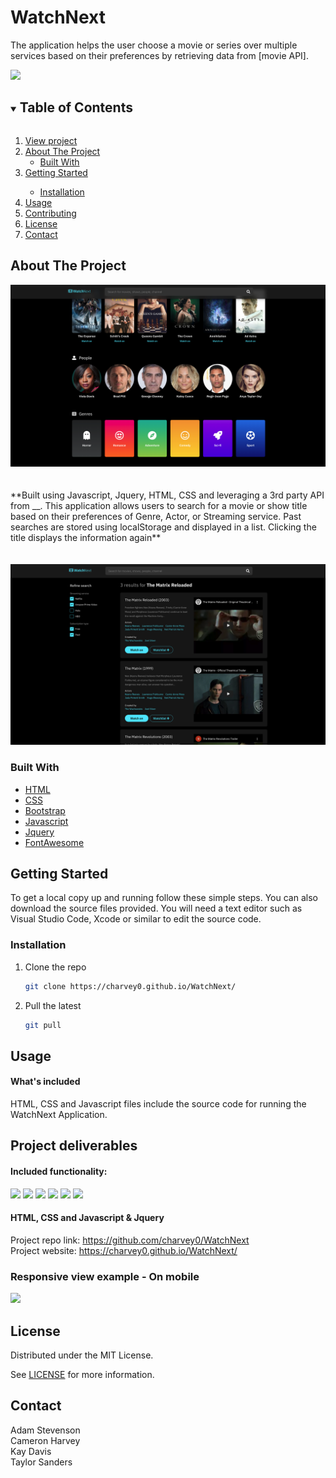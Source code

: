 # WatchNext
The application helps the user choose a movie or series over multiple services based on their preferences by retrieving data from [movie API].

<!--INSERT PICTURE HERE-->
<img src="assets/Images/indexHTML copy.png">

<details open="open">
  <summary><h2 style="display: inline-block">Table of Contents</h2></summary>
  <ol>
     <li>
      <a href="https://charvey0.github.io/WatchNext/">View project</a></li>
    <li>
      <a href="#about-the-project">About The Project</a>
      <ul>
        <li>
        <a href="#built-with">Built With</a></li>
      </ul>
    </li>
    <li>
      <a href="#getting-started">Getting Started</a>
      </li>
      <ul>
        <li>
        <a href="#installation">Installation</a>
        </li>
      </ul>
    </li>
    <li><a href="#usage">Usage</a>
    </li>
    <li><a href="#contributing">Contributing</a>
    </li>
    <li><a href="#license">License</a>
    </li>
    <li><a href="#contact">Contact</a>
    </li>
  </ol>
</details>

<!--ABOUT THE PROJECT-->
## About The Project
<!--INSERT PICTURE HERE-->
<img src="assets/Images/movies, people, genres.png">
<br><br><br>
**Built using Javascript, Jquery, HTML, CSS and leveraging a 3rd party API from __. This application allows users to search for a movie or show title based on their preferences of Genre, Actor, or Streaming service. Past searches are stored using localStorage and displayed in a list. Clicking the title displays the information again**
<br><br><br>
<img src="assets/Images/search-results.png">

### Built With

* [HTML](https://www.w3schools.com/)
* [CSS](https://www.w3schools.com/)
* [Bootstrap](https://getbootstrap.com/docs/4.3/getting-started/introduction/)
* [Javascript](https://www.w3schools.com/)
* [Jquery](https://jquery.com/)
* [FontAwesome](https://fontawesome.com/)
<!--* [Movie API]()-->

<!-- GETTING STARTED -->
## Getting Started
To get a local copy up and running follow these simple steps. You can also download the source files provided. You will need a text editor such as Visual Studio Code, Xcode or similar to edit the source code.

### Installation
1. Clone the repo
   ```sh
   git clone https://charvey0.github.io/WatchNext/
   ```

2. Pull the latest
   ```sh
   git pull

## Usage 
<!--INSERT SCREEN RECORDING HERE-->
#### What's included
HTML, CSS and Javascript files include the source code for running the WatchNext Application.
## Project deliverables

#### Included functionality:
<img src="assets/Images/onLoad1.png">
<img src="assets/Images/onClick2.png">
<img src="assets/Images/onHover3.png">
<img src="assets/Images/onSubmit4.png">
<img src="assets/Images/onReturn5.png">
<img src="assets/Images/onClick6.png">

#### HTML, CSS and Javascript & Jquery

<!--LINKS-->
Project repo link: https://github.com/charvey0/WatchNext
<br>
Project website: https://charvey0.github.io/WatchNext/


### Responsive view example - On mobile
<img src="assets/Images/responsive-pic.png">

<!-- LICENSE -->
## License
Distributed under the MIT License. 

See [LICENSE](License.txt) for more information.

<!-- CONTACT -->
## Contact
Adam Stevenson<br>
Cameron Harvey<br>
Kay Davis<br>
Taylor Sanders<br>